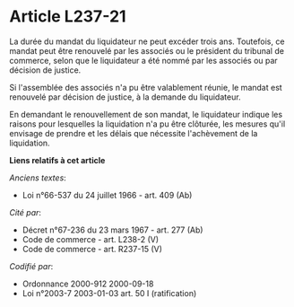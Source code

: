 # Article L237-21

La durée du mandat du liquidateur ne peut excéder trois ans. Toutefois, ce mandat peut être renouvelé par les associés ou le
président du tribunal de commerce, selon que le liquidateur a été nommé par les associés ou par décision de justice.

Si l'assemblée des associés n'a pu être valablement réunie, le mandat est renouvelé par décision de justice, à la demande du
liquidateur.

En demandant le renouvellement de son mandat, le liquidateur indique les raisons pour lesquelles la liquidation n'a pu être
clôturée, les mesures qu'il envisage de prendre et les délais que nécessite l'achèvement de la liquidation.

**Liens relatifs à cet article**

_Anciens textes_:

  - Loi n°66-537 du 24 juillet 1966 - art. 409 (Ab)

_Cité par_:

  - Décret n°67-236 du 23 mars 1967 - art. 277 (Ab)
  - Code de commerce - art. L238-2 (V)
  - Code de commerce - art. R237-15 (V)

_Codifié par_:

  - Ordonnance 2000-912 2000-09-18
  - Loi n°2003-7 2003-01-03 art. 50 I (ratification)
